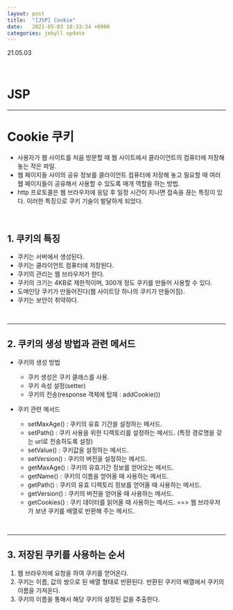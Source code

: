 ```yaml
---
layout: post
title:  "[JSP] Cookie"
date:   2021-05-03 18:33:34 +0900
categories: jekyll update
---
```

21.05.03

<br>

# JSP
---

# Cookie 쿠키
- 사용자가 웹 사이트를 처음 방문할 때 웹 사이트에서 클라이언트의 컴퓨터에 저장해 놓는 작은 파일.
- 웹 페이지들 사이의 공유 정보를 클라이언트 컴퓨터에 저장해 놓고 필요할 때 여러 웹 페이지들이 공유해서 사용할 수 있도록 매개 역할을 하는 방법.
- http 프로토콜은 웹 브라우저에 응답 후 일정 시간이 지나면 접속을 끊는 특징이 있다. 이러한 특징으로 쿠키 기술이 발달하게 되었다.
    
<br>

## 1. 쿠키의 특징
- 쿠키는 서버에서 생성된다.
- 쿠키는 클라이언트 컴퓨터에 저장된다.
- 쿠키의 관리는 웹 브라우저가 한다.
- 쿠키의 크기는 4KB로 제한적이며, 300개 정도 쿠키를 만들어 사용할 수 있다.
- 도메인당 쿠키가 만들어진다(웹 사이트당 하나의 쿠키가 만들어짐).
- 쿠키는 보안이 취약하다.

<br>
  
---
## 2. 쿠키의 생성 방법과 관련 메서드
* 쿠키의 생성 방법
	- 쿠키 생성은 쿠키 클래스를 사용.
	- 쿠키 속성 설정(setter)
	- 쿠키의 전송(response 객체에 탑재 : addCookie())
  
* 쿠키 관련 메서드
	- setMaxAge() : 쿠키의 유효 기간을 설정하는 메서드.
	- setPath() : 쿠키 사용을 위한 디렉토리를 설정하는 메서드. (특정 경로명을 갖는 url로 전송하도록 설정)
	- setValue() : 쿠키값을 설정하는 메서드. 
	- setVersion() : 쿠키의 버전을 설정하는 메서드.
	- getMaxAge() : 쿠키의 유효기간 정보를 얻어오는 메서드.
	- getName() : 쿠키의 이름을 얻어올 때 사용하는 메서드.
	- getPath() : 쿠키의 유효 디렉토리 정보를 얻어올 때 사용하는 메서드.
	- getVersion() : 쿠키의 버전을 얻어올 때 사용하는 메서드.
	- getCookies() : 쿠키 데이터를 읽어올 때 사용하는 메서드. ==> 웹 브라우저가 보낸 쿠키를 배열로 반환해 주는 메서드.
    
<br>

---
## 3. 저장된 쿠키를 사용하는 순서
1. 웹 브라우저에 요청을 하여 쿠키를 얻어온다.
2. 쿠키는 이름, 값의 쌍으로 된 배열 형태로 반환된다. 반환된 쿠키의 배열에서 쿠키의 이름을 가져온다.
3. 쿠키의 이름을 통해서 해당 쿠키의 설정된 값을 추출한다.    
    
    